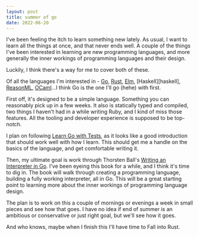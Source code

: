```yaml
---
layout: post
title: summer of go
date: 2022-06-20
---
```


I've been feeling the itch to learn something new lately. As usual, I want to
learn all the things at once, and that never ends well. A couple of the things
I've been interested in learning are new programming languages, and more
generally the inner workings of programming languages and their design.

Luckily, I think there's a way for me to cover both of these.

Of all the languages I'm interested in - [Go][golang], [Rust][rust],
[Elm][elm], [Haskell][haskell], [ReasonML][resonml], [OCaml][ocaml]...I think
Go is the one I'll go (hehe) with first.

First off, it's designed to be a simple language. Something you can reasonably
pick up in a few weeks. It also is statically typed and compiled, two things I
haven't had in a while writing Ruby, and I kind of miss those features. All the
tooling and developer experience is supposed to be top-notch.

I plan on following [Learn Go with Tests][learn-go-with-tests], as it looks
like a good introduction that should work well with how I learn. This should
get me a handle on the basics of the language, and get comfortable writing it.

Then, my ultimate goal is work through Thorsten Ball's [Writing an Interpreter
in Go][interpreter-book]. I've been eyeing this book for a while, and I think
it's time to dig in. The book will walk through creating a programming
language, building a fully working interpreter, all in Go. This will be a great
starting point to learning more about the inner workings of programming
language design.

The plan is to work on this a couple of mornings or evenings a week in small
pieces and see how that goes. I have no idea if end of summer is an ambitious or
conservative or just right goal, but we'll see how it goes.

And who knows, maybe when I finish this I'll have time to Fall into Rust.

[golang]: https://go.dev
[rust]: https://www.rust-lang.org
[elm]: https://elm-lang.org
[resonml]: https://reasonml.github.io
[ocaml]: https://ocaml.org
[learn-go-with-tests]: https://quii.gitbook.io/learn-go-with-tests/
[interpreter-book]: https://interpreterbook.com
